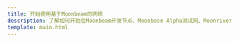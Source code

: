 ```yaml
---
title: 开始使用基于Moonbeam的网络
description: 了解如何开始在Moonbeam开发节点、Moonbase Alpha测试网、Moonriver、Moonbeam或Boba Layer 2上进行开发。
template: main.html
---
```


<div class='subsection-wrapper'></div>